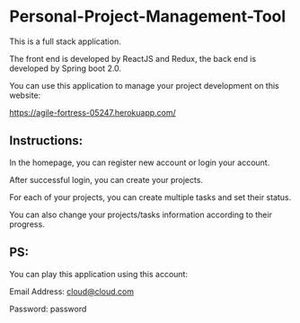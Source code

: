 # Personal-Project-Management-Tool

This is a full stack application. 

The front end is developed by ReactJS and Redux, the back end is developed by Spring boot 2.0.

You can use this application to manage your project development on this website: 

https://agile-fortress-05247.herokuapp.com/

## Instructions:

In the homepage, you can register new account or login your account.

After successful login, you can create your projects.

For each of your projects, you can create multiple tasks and set their status.

You can also change your projects/tasks information according to their progress.

## PS:

You can play this application using this account:

Email Address: cloud@cloud.com

Password: password

